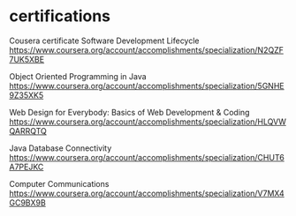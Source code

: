 ﻿# certifications
Cousera certificate
Software Development Lifecycle  
https://www.coursera.org/account/accomplishments/specialization/N2QZF7UK5XBE

Object Oriented Programming in Java  
https://www.coursera.org/account/accomplishments/specialization/5GNHE9Z35XK5

Web Design for Everybody: Basics of Web Development & Coding
https://www.coursera.org/account/accomplishments/specialization/HLQVWQARRQTQ

Java Database Connectivity   
https://www.coursera.org/account/accomplishments/specialization/CHUT6A7PEJKC

Computer Communications   
https://www.coursera.org/account/accomplishments/specialization/V7MX4GC9BX9B
